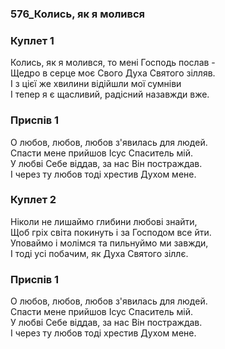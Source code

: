 ### 576_Колись, як я молився
### Куплет 1
Колись, як я молився, то мені Господь послав - <br/>Щедро в серце моє Свого Духа Святого зілляв. <br/>І з цієї же хвилини відійшли мої сумніви <br/>І тепер я є щасливий, радісний назавжди вже.
### Приспів 1
О любов, любов, любов з'явилась для людей. <br/>Спасти мене прийшов Ісус Спаситель мій.<br/>У любві Себе віддав, за нас Він постраждав. <br/>І через ту любов тоді хрестив Духом мене.
### Куплет 2
Ніколи не лишаймо глибини любові знайти, <br/>Щоб гріх світа покинуть і за Господом все йти. <br/>Уповаймо і молімся та пильнуймо ми завжди, <br/>І тоді усі побачим, як Духа Святого зіллє.
### Приспів 1
О любов, любов, любов з'явилась для людей. <br/>Спасти мене прийшов Ісус Спаситель мій.<br/>У любві Себе віддав, за нас Він постраждав. <br/>І через ту любов тоді хрестив Духом мене.
